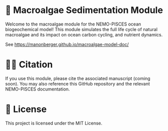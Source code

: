 # 🪸 Macroalgae Sedimentation Module


Welcome to the macroalgae module for the NEMO-PISCES ocean biogeochemical model! This module simulates the full life cycle of natural macroalgae and its impact on ocean carbon cycling, and nutrient dynamics.

See https://manonberger.github.io/macroalgae-model-doc/

# 🧑‍🔬 Citation

If you use this module, please cite the associated manuscript (coming soon). You may also reference this GitHub repository and the relevant NEMO-PISCES documentation.

# 📜 License

This project is licensed under the MIT License.